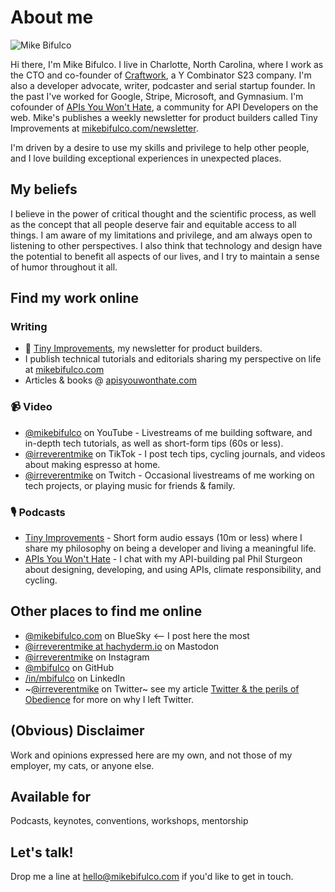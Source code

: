 # About me

![Mike Bifulco](https://github.com/mbifulco/mbifulco/blob/main/banner.jpeg?raw=true)

Hi there, I'm Mike Bifulco. I live in Charlotte, North Carolina, where I work as the CTO and co-founder of [Craftwork](https://craftwork.com), a Y Combinator S23 company. I'm also a developer advocate, writer, podcaster and serial startup founder. In the past I've worked for Google, Stripe, Microsoft, and Gymnasium. I'm cofounder of [APIs You Won't Hate](https://apisyouwonthate.com), a community for API Developers on the web. Mike's publishes a weekly newsletter for product builders called Tiny Improvements at [mikebifulco.com/newsletter](https://mikebifulco.com/newsletter).


I'm driven by a desire to use my skills and privilege to help other people, and I love building exceptional experiences in unexpected places.

## My beliefs

I believe in the power of critical thought and the scientific process, as well as the concept that all people deserve fair and equitable access to all things. I am aware of my limitations and privilege, and am always open to listening to other perspectives. I also think that technology and design have the potential to benefit all aspects of our lives, and I try to maintain a sense of humor throughout it all.

## Find my work online

### Writing

- 💌 [Tiny Improvements](https://mikebifulco.com/newsletter), my newsletter for product builders.
- I publish technical tutorials and editorials sharing my perspective on life at [mikebifulco.com](https://mikebifulco.com)
- Articles & books @ [apisyouwonthate.com](https://apisyouwonthate.com)

### 📹 Video

- [@mikebifulco](https://youtube.com/@mikebifulco) on YouTube - Livestreams of me building software, and in-depth tech tutorials, as well as short-form tips (60s or less).
- [@irreverentmike](https://tiktok.com/@irreverentmike) on TikTok - I post tech tips, cycling journals, and videos about making espresso at home.
- [@irreverentmike](https://www.twitch.tv/irreverentmike) on Twitch - Occasional livestreams of me working on tech projects, or playing music for friends & family.

### 🎙️ Podcasts

- [Tiny Improvements](https://mikebifulco.com/podcast) - Short form audio essays (10m or less) where I share my philosophy on being a developer and living a meaningful life.
- [APIs You Won't Hate](https://apisyouwonthate.com/podcast) - I chat with my API-building pal Phil Sturgeon about designing, developing, and using APIs, climate responsibility, and cycling.

## Other places to find me online

- [@mikebifulco.com](https://bsky.app/profile/mikebifulco.com) on BlueSky <-- I post here the most
- <a rel="me" href="https://hachyderm.io/@irreverentmike">@irreverentmike at hachyderm.io</a> on Mastodon
- [@irreverentmike](http://instagram.com/irreverentmike) on Instagram
- [@mbifulco](https://github.com/mbifulco) on GitHub
- [/in/mbifulco](https://linkedin.com/in/mbifulco) on LinkedIn
- ~[@irreverentmike](https://twitter.com/irreverentmike) on Twitter~ see my article [Twitter & the perils of Obedience](https://mikebifulco.com/posts/twitter-and-the-perils-of-obedience) for more on why I left Twitter.

## (Obvious) Disclaimer

Work and opinions expressed here are my own, and not those of my employer, my cats, or anyone else.

## Available for

Podcasts, keynotes, conventions, workshops, mentorship

## Let's talk!
Drop me a line at hello@mikebifulco.com if you'd like to get in touch.
